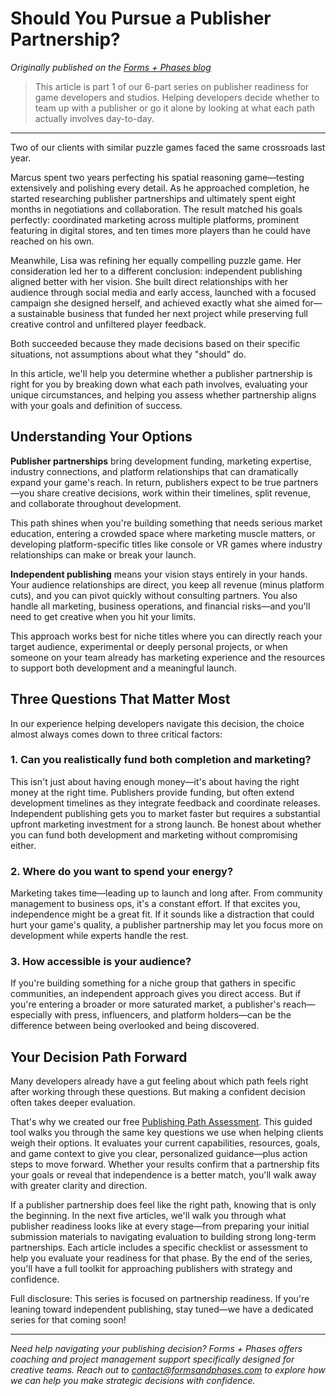 # Should You Pursue a Publisher Partnership?
*Originally published on the [Forms + Phases blog](https://www.formsandphases.com/post/part-1-should-you-pursue-a-publisher-partnership)*

> This article is part 1 of our 6-part series on publisher readiness for game developers and studios. Helping developers decide whether to team up with a publisher or go it alone by looking at what each path actually involves day-to-day.

---

Two of our clients with similar puzzle games faced the same crossroads last year.

Marcus spent two years perfecting his spatial reasoning game—testing extensively and polishing every detail. As he approached completion, he started researching publisher partnerships and ultimately spent eight months in negotiations and collaboration. The result matched his goals perfectly: coordinated marketing across multiple platforms, prominent featuring in digital stores, and ten times more players than he could have reached on his own.

Meanwhile, Lisa was refining her equally compelling puzzle game. Her consideration led her to a different conclusion: independent publishing aligned better with her vision. She built direct relationships with her audience through social media and early access, launched with a focused campaign she designed herself, and achieved exactly what she aimed for—a sustainable business that funded her next project while preserving full creative control and unfiltered player feedback.

Both succeeded because they made decisions based on their specific situations, not assumptions about what they "should" do.

In this article, we'll help you determine whether a publisher partnership is right for you by breaking down what each path involves, evaluating your unique circumstances, and helping you assess whether partnership aligns with your goals and definition of success.

## Understanding Your Options

**Publisher partnerships** bring development funding, marketing expertise, industry connections, and platform relationships that can dramatically expand your game's reach. In return, publishers expect to be true partners—you share creative decisions, work within their timelines, split revenue, and collaborate throughout development.

This path shines when you're building something that needs serious market education, entering a crowded space where marketing muscle matters, or developing platform-specific titles like console or VR games where industry relationships can make or break your launch.

**Independent publishing** means your vision stays entirely in your hands. Your audience relationships are direct, you keep all revenue (minus platform cuts), and you can pivot quickly without consulting partners. You also handle all marketing, business operations, and financial risks—and you'll need to get creative when you hit your limits.

This approach works best for niche titles where you can directly reach your target audience, experimental or deeply personal projects, or when someone on your team already has marketing experience and the resources to support both development and a meaningful launch.

## Three Questions That Matter Most

In our experience helping developers navigate this decision, the choice almost always comes down to three critical factors:

### 1. Can you realistically fund both completion and marketing?
This isn't just about having enough money—it's about having the right money at the right time. Publishers provide funding, but often extend development timelines as they integrate feedback and coordinate releases. Independent publishing gets you to market faster but requires a substantial upfront marketing investment for a strong launch. Be honest about whether you can fund both development and marketing without compromising either.

### 2. Where do you want to spend your energy?
Marketing takes time—leading up to launch and long after. From community management to business ops, it's a constant effort. If that excites you, independence might be a great fit. If it sounds like a distraction that could hurt your game's quality, a publisher partnership may let you focus more on development while experts handle the rest.

### 3. How accessible is your audience?
If you're building something for a niche group that gathers in specific communities, an independent approach gives you direct access. But if you're entering a broader or more saturated market, a publisher's reach—especially with press, influencers, and platform holders—can be the difference between being overlooked and being discovered.

## Your Decision Path Forward

Many developers already have a gut feeling about which path feels right after working through these questions. But making a confident decision often takes deeper evaluation.

That's why we created our free [Publishing Path Assessment](https://formsandphases.github.io/creative-project-management-resources/self-serve-tools/publishing-path-assessment.html). This guided tool walks you through the same key questions we use when helping clients weigh their options. It evaluates your current capabilities, resources, goals, and game context to give you clear, personalized guidance—plus action steps to move forward. Whether your results confirm that a partnership fits your goals or reveal that independence is a better match, you'll walk away with greater clarity and direction.

If a publisher partnership does feel like the right path, knowing that is only the beginning. In the next five articles, we'll walk you through what publisher readiness looks like at every stage—from preparing your initial submission materials to navigating evaluation to building strong long-term partnerships. Each article includes a specific checklist or assessment to help you evaluate your readiness for that phase. By the end of the series, you'll have a full toolkit for approaching publishers with strategy and confidence.

Full disclosure: This series is focused on partnership readiness. If you're leaning toward independent publishing, stay tuned—we have a dedicated series for that coming soon!

---

*Need help navigating your publishing decision? Forms + Phases offers coaching and project management support specifically designed for creative teams. Reach out to contact@formsandphases.com to explore how we can help you make strategic decisions with confidence.*
